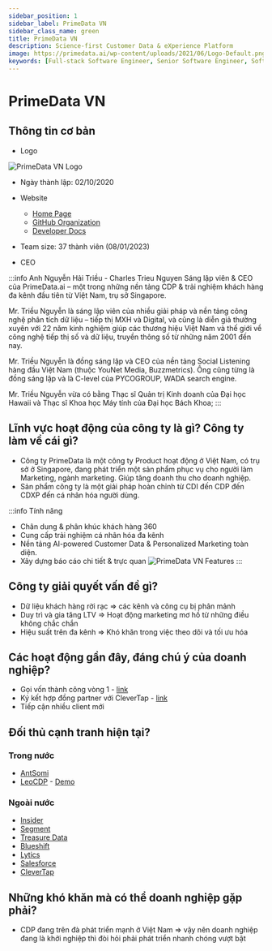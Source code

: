 ```yaml
---
sidebar_position: 1
sidebar_label: PrimeData VN
sidebar_class_name: green
title: PrimeData VN
description: Science-first Customer Data & eXperience Platform
image: https://primedata.ai/wp-content/uploads/2021/06/Logo-Default.png
keywords: [Full-stack Software Engineer, Senior Software Engineer, Software Engineer, JS Framework, UI Framework, Frontend Developer, Nguyễn Lê Phong]
---
```


# PrimeData VN
## Thông tin cơ bản

* Logo

![PrimeData VN Logo](https://primedata.ai/wp-content/uploads/2021/06/Logo-Default.png)

* Ngày thành lập: 02/10/2020

* Website
  - [Home Page](https://primedata.ai)
  - [GitHub Organization](https://github.com/primedata-ai)
  - [Developer Docs](https://developer.primedata.ai/docs/overview)

* Team size: 37 thành viên (08/01/2023)


* CEO

:::info Anh Nguyễn Hải Triều - Charles Trieu Nguyen
Sáng lập viên & CEO của PrimeData.ai – một trong những nền tảng CDP & trải nghiệm khách hàng đa kênh đầu tiên từ Việt Nam, trụ sở Singapore.

Mr. Triều Nguyễn là sáng lập viên của nhiều giải pháp và nền tảng công nghệ phân tích dữ liệu – tiếp thị MXH và Digital, và cũng là diễn giả thường xuyên với 22 năm kinh nghiệm giúp các thương hiệu Việt Nam và thế giới về công nghệ tiếp thị số và dữ liệu, truyền thông số từ những năm 2001 đến nay.

Mr. Triều Nguyễn là đồng sáng lập và CEO của nền tảng Social Listening hàng đầu Việt Nam (thuộc YouNet Media, Buzzmetrics). Ông cũng từng là đồng sáng lập và là C-level của PYCOGROUP,  WADA search engine.

Mr. Triều Nguyễn vừa có bằng Thạc sĩ Quản trị Kinh doanh của Đại học Hawaii và Thạc sĩ Khoa học Máy tính của Đại học Bách Khoa;
:::

## Lĩnh vực hoạt động của công ty là gì? Công ty làm về cái gì?
- Công ty PrimeData là một công ty Product hoạt động ở Việt Nam, có trụ sở ở Singapore, đang phát triển một sản phẩm phục vụ cho người làm Marketing, ngành marketing. Giúp tăng doanh thu cho doanh nghiệp.
- Sản phẩm công ty là một giải pháp hoàn chỉnh từ CDI đến CDP đến CDXP đến cá nhân hóa người dùng.
  
:::info Tính năng
* Chân dung & phân khúc khách hàng 360
* Cung cấp trải nghiệm cá nhân hóa đa kênh
* Nền tảng AI-powered Customer Data & Personalized Marketing toàn diện.
* Xây dựng báo cáo chi tiết & trực quan
![PrimeData VN Features](https://primedata.ai/wp-content/uploads/2021/09/Mockups.png)
:::


## Công ty giải quyết vấn đề gì?
- Dữ liệu khách hàng rời rạc => các kênh và công cụ bị phân mảnh
- Duy trì và gia tăng LTV => Hoạt động marketing mơ hồ từ những điều không chắc chắn
- Hiệu suất trên đa kênh => Khó khăn trong việc theo dõi và tối ưu hóa

## Các hoạt động gần đây, đáng chú ý của doanh nghiệp?
- Gọi vốn thành công vòng 1 - [link](https://forbes.vn/primedata-nhan-von-tu-quy-viisa-va-hop-tac-chien-luoc-voi-clevertap/)
- Ký kết hợp đồng partner với CleverTap - [link](https://startupwheel.vn/vi/prime-data-nhan-von-tu-viisa/)
- Tiếp cận nhiều client mới

## Đối thủ cạnh tranh hiện tại?
### Trong nước
- [AntSomi](https://www.antsomi.com/)
- [LeoCDP](LeoCDP.com) - [Demo](https://trieu.github.io/leo-cdp-free-edition/)

### Ngoài nước
- [Insider](www.useinsider.com)
- [Segment](www.segment.com)
- [Treasure Data](www.treasuredata.com)
- [Blueshift](www.blueshift.com)
- [Lytics](www.lytics.com)
- [Salesforce](www.salesforce.com)
- [CleverTap](https://clevertap.com/)


## Những khó khăn mà có thể doanh nghiệp gặp phải?
- CDP đang trên đà phát triển mạnh ở Việt Nam => vậy nên doanh nghiệp đang là khởi nghiệp thì đòi hỏi phải phát triển nhanh chóng vượt bật
